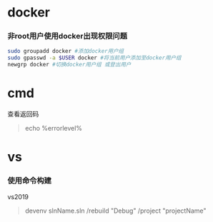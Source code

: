 # docker

### 非root用户使用docker出现权限问题
```bash
sudo groupadd docker #添加docker用户组
sudo gpasswd -a $USER docker #将当前用户添加至docker用户组
newgrp docker #切换docker用户组 或登出用户
```
# cmd
查看返回码
>echo %errorlevel%

# vs
### 使用命令构建

vs2019
>devenv slnName.sln /rebuild "Debug" /project "projectName"


